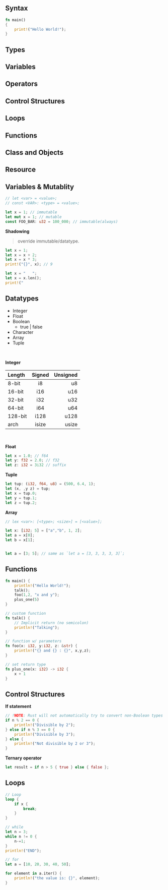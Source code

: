 ## Syntax
```rs
fn main()
{
    print!("Hello World!");
}
```

## Types
## Variables
## Operators
## Control Structures
## Loops
## Functions
## Class and Objects
## Resource


## Variables & Mutablity
```rs
// let <var> = <value>;
// const <VAR>: <type> = <value>;

let x = 1; // immutable
let mut x = 1; // mutable
const FOO_BAR: u32 = 100_000; // immutable(always)
```

**Shadowing**
> override immutable/datatype.

```rs
let x = 1;
let x = x + 2;
let x = x * 3;
print!("{}", x); // 9

let x = "   ";
let x = x.len();
print!("

```

## Datatypes
* Integer
* Float
* Boolean
    - true | false
* Character
* Array
* Tuple

<br>

**Integer**

| Length         | Signed       | Unsigned     |
| :------------- | :----------: | -----------: |
|  8-bit         | i8           | u8           |
|  16-bit        | i16          | u16          |
|  32-bit        | i32          | u32          |
|  64-bit        | i64          | u64          |
|  128-bit       | i128         | u128         |
|  arch          | isize        | usize        |

<br>

**Float**

```rs
let x = 1.0; // f64
let y: f32 = 2.0; // f32
let z: i32 = 3i32 // suffix
```

**Tuple**
```rs
let tup: (i32, f64, u8) = (500, 6.4, 1);
let (x, ,y z) = tup;
let x = tup.0;
let y = tup.1;
let z = tup.2;
```

**Array**
```rs
// lex <var>: [<type>; <size>] = [<value>];

let x: [i32; 5] = ["a","b", 1, 2];
let a = x[0];
let b = x[1];


let a = [3; 5]; // same as `let a = [3, 3, 3, 3, 3]`;
```

## Functions

```rs
fn main() {
    println!("Hello World!");
    talk();
    foo(1,2, "x and y");
    plus_one(5)
}

// custom function
fn talk() {
    // Implicit return (no semicolon)
    println!("Talking");
}

// function w/ parameters
fn foo(x: i32, y:i32, z: &str) {
    println!("{} and {} : {}", x,y,z);
}

// set return type
fn plus_one(x: i32) -> i32 {
    x + 1
}
```

## Control Structures

**If statement**
```rs
// !NOTE: Rust will not automatically try to convert non-Boolean types to a Boolean.
if n % 2 == 0 {
    println!("Divisible by 2");
} else if n % 3 == 0 {
    println!("Divisible by 3");
} else {
    println!("Not divisible by 2 or 3");
}
```
**Ternary operator**
```rs
let result = if n > 5 { true } else { false };
```

## Loops

```rs
// Loop
loop {
    if x {
        break;
    }
}

// while
let n = 3;
while n != 0 {
    n-=1;
}
println!("END");

// for
let a = [10, 20, 30, 40, 50];

for element in a.iter() {
    println!("the value is: {}", element);
}
````